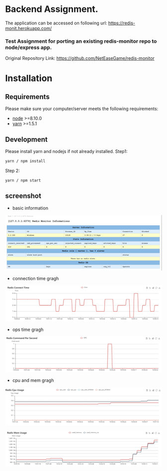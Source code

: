 # Backend Assignment.

The application can be accessed on following url: https://redis-monit.herokuapp.com/

### Test Assignment for porting an existing redis-monitor repo to node/express app.

Original Repository Link: https://github.com/NetEaseGame/redis-monitor

# Installation

## Requirements

Please make sure your computer/server meets the following requirements:

- [node](https://nodejs.org/en/download/) >=8.10.0
- [yarn](https://classic.yarnpkg.com/en/docs/install) >=1.5.1

## Development

Please install yarn and nodejs if not already installed.
Step1:

```sh
yarn / npm install
```

Step 2:

```sh
yarn / npm start
```

## screenshot

- basic information

![shot_1](/doc/redis_info.png)

- connection time gragh

![shot_2](/doc/redis_connect_time.png)

- ops time gragh

![shot_3](/doc/command_per_second.png)

- cpu and mem gragh

![shot_4](/doc/cpu_usage.png)

![shot_5](/doc/memory_usage.png)
